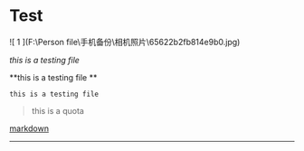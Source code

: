 # Test

![ 1 ](F:\Person file\手机备份\相机照片\65622b2fb814e9b0.jpg)

*this is a testing file*

**this is a testing file **

` this is a testing file `

> this is a quota

[markdown](http://blog.csdn.net/zhaokaiqiang1992)

---













